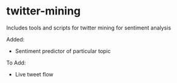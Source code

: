 # twitter-mining

Includes tools and scripts for twitter mining for sentiment analysis

Added:
* Sentiment predictor of particular topic

To Add:
* Live tweet flow
